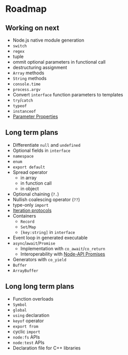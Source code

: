 # Roadmap

## Working on next

* Node.js native module generation
* `switch`
* `regex`
* tuple
* ommit optional parameters in functional call
* destructuring assignment
* `Array` methods
* `String` methods
* `console.time`
* `process.argv`
* Convert `interface` function parameters to templates
* `try`/`catch`
* `typeof`
* `instanceof`
* [Parameter Properties](https://www.typescriptlang.org/docs/handbook/2/classes.html#parameter-properties)

## Long term plans

* Differentiate `null` and `undefined`
* Optional fields in `interface`
* `namespace`
* `enum`
* `export default`
* Spread operator
  * in array
  * in function call
  * in object
* Optional chaining (`?.`)
* Nullish coalescing operator (`??`)
* type-only `import`
* [Iteration protocols](https://developer.mozilla.org/en-US/docs/Web/JavaScript/Reference/Iteration_protocols)
* Containers
  * `Record`
  * `Set`/`Map`
  * `[key:string]` in `interface`
* Event loop in generated executable
* `async`/`await`/`Promise`
  * Implementation with `co_await`/`co_return`
  * Interoperability with [Node-API Promises](https://nodejs.org/api/n-api.html#promises)
* Generators with `co_yield`
* `Buffer`
* `ArrayBuffer`

## Long long term plans

* Function overloads
* `Symbol`
* `global`
* `using` declaration
* `keyof` operator
* `export from`
* cyclic `import`
* `node:fs` APIs
* `node:test` APIs
* Declaration file for C++ libraries
